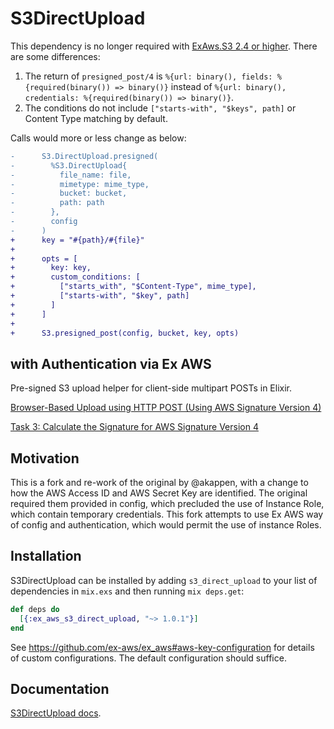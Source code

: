 # S3DirectUpload

This dependency is no longer required with [ExAws.S3 2.4 or higher](https://hexdocs.pm/ex_aws_s3/2.4.0/ExAws.S3.html#presigned_post/3). There are some differences:

1. The return of `presigned_post/4` is `%{url: binary(), fields: %{required(binary()) => binary()}` instead of
   `%{url: binary(), credentials: %{required(binary()) => binary()}`.
2. The conditions do not include `["starts-with", "$keys", path]` or Content Type matching by default.

Calls would more or less change as below:

```diff
-      S3.DirectUpload.presigned(
-        %S3.DirectUpload{
-          file_name: file,
-          mimetype: mime_type,
-          bucket: bucket,
-          path: path
-        },
-        config
-      )
+      key = "#{path}/#{file}"
+
+      opts = [
+        key: key,
+        custom_conditions: [
+          ["starts_with", "$Content-Type", mime_type],
+          ["starts-with", "$key", path]
+        ]
+      ]
+
+      S3.presigned_post(config, bucket, key, opts)
```

## with Authentication via Ex AWS

Pre-signed S3 upload helper for client-side multipart POSTs in Elixir.

[Browser-Based Upload using HTTP POST (Using AWS Signature Version 4)](http://docs.aws.amazon.com/AmazonS3/latest/API/sigv4-post-example.html)

[Task 3: Calculate the Signature for AWS Signature Version 4](http://docs.aws.amazon.com/general/latest/gr/sigv4-calculate-signature.html)

## Motivation

This is a fork and re-work of the original by @akappen, with a change to how the AWS Access ID and AWS Secret Key are
identified. The original required them provided in config, which precluded the use of Instance Role, which contain
temporary credentials. This fork attempts to use Ex AWS way of config and authentication, which would permit the use of
instance Roles.

## Installation

S3DirectUpload can be installed by adding `s3_direct_upload` to your
list of dependencies in `mix.exs` and then running `mix deps.get`:

```elixir
def deps do
  [{:ex_aws_s3_direct_upload, "~> 1.0.1"}]
end
```

See https://github.com/ex-aws/ex_aws#aws-key-configuration for details of custom configurations. The default configuration should suffice.

## Documentation

[S3DirectUpload docs](https://hexdocs.pm/ex_aws_s3_direct_upload).
